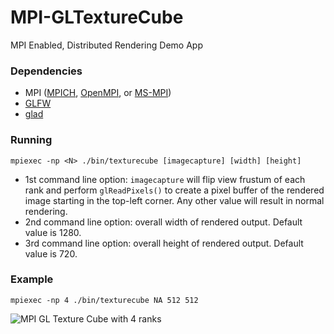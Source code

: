 # MPI-GLTextureCube
MPI Enabled, Distributed Rendering Demo App

### Dependencies

* MPI ([MPICH](https://www.mpich.org/), [OpenMPI](https://www.open-mpi.org/), or [MS-MPI](https://docs.microsoft.com/en-us/message-passing-interface/microsoft-mpi))
* [GLFW](https://www.glfw.org/)
* [glad](https://github.com/Dav1dde/glad/)

### Running

`mpiexec -np <N> ./bin/texturecube [imagecapture] [width] [height]`

* 1st command line option: `imagecapture` will flip view frustum of each rank and perform `glReadPixels()` to create a pixel buffer of the rendered image starting in the top-left corner. Any other value will result in normal rendering.
* 2nd command line option: overall width of rendered output. Default value is 1280.
* 3rd command line option: overall height of rendered output. Default value is 720.

### Example

`mpiexec -np 4 ./bin/texturecube NA 512 512`

![MPI GL Texture Cube with 4 ranks](https://tmarrinan.github.io/MPI-GLTextureCube/docs/MPI_GLTextureCube.png "MPI GL Texture Cube with 4 ranks (total image size 512x512)")
